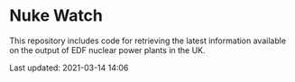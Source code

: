 # Nuke Watch

This repository includes code for retrieving the latest information available on the output of EDF nuclear power plants in the UK.

Last updated: 2021-03-14 14:06